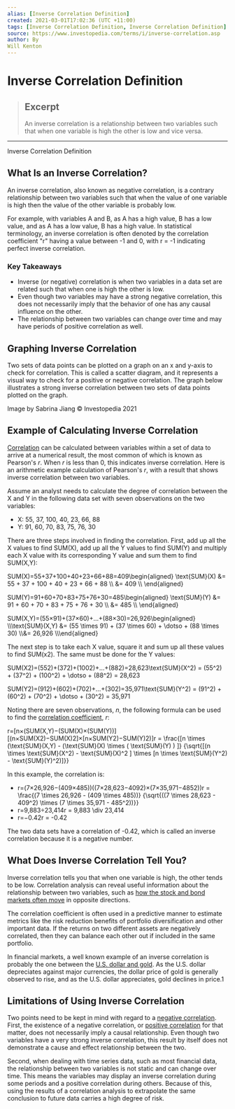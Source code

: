 ```yaml
---
alias: [Inverse Correlation Definition]
created: 2021-03-01T17:02:36 (UTC +11:00)
tags: [Inverse Correlation Definition, Inverse Correlation Definition]
source: https://www.investopedia.com/terms/i/inverse-correlation.asp
author: By
Will Kenton
---
```


# Inverse Correlation Definition

> ## Excerpt
> An inverse correlation is a relationship between two variables such that when one variable is high the other is low and vice versa.

---

Inverse Correlation Definition
## What Is an Inverse Correlation?

An inverse correlation, also known as negative correlation, is a contrary relationship between two variables such that when the value of one variable is high then the value of the other variable is probably low.

For example, with variables A and B, as A has a high value, B has a low value, and as A has a low value, B has a high value. In statistical terminology, an inverse correlation is often denoted by the correlation coefficient "r" having a value between -1 and 0, with r = -1 indicating perfect inverse correlation.

### Key Takeaways

-   Inverse (or negative) correlation is when two variables in a data set are related such that when one is high the other is low.
-   Even though two variables may have a strong negative correlation, this does not necessarily imply that the behavior of one has any causal influence on the other.
-   The relationship between two variables can change over time and may have periods of positive correlation as well.

## Graphing Inverse Correlation

Two sets of data points can be plotted on a graph on an x and y-axis to check for correlation. This is called a scatter diagram, and it represents a visual way to check for a positive or negative correlation. The graph below illustrates a strong inverse correlation between two sets of data points plotted on the graph.

Image by Sabrina Jiang © Investopedia 2021

## Example of Calculating Inverse Correlation

[Correlation](https://www.investopedia.com/terms/c/correlation.asp) can be calculated between variables within a set of data to arrive at a numerical result, the most common of which is known as Pearson's _r_. When _r_ is less than 0, this indicates inverse correlation. Here is an arithmetic example calculation of Pearson's _r_, with a result that shows inverse correlation between two variables.

Assume an analyst needs to calculate the degree of correlation between the X and Y in the following data set with seven observations on the two variables:

-   X: 55, 37, 100, 40, 23, 66, 88
-   Y: 91, 60, 70, 83, 75, 76, 30

There are three steps involved in finding the correlation. First, add up all the X values to find SUM(X), add up all the Y values to find SUM(Y) and multiply each X value with its corresponding Y value and sum them to find SUM(X,Y):

SUM(X)\=55+37+100+40+23+66+88\=409\\begin{aligned} \\text{SUM}(X) &= 55 + 37 + 100 + 40 + 23 + 66 + 88 \\\\ &= 409 \\\\ \\end{aligned}

SUM(Y)\=91+60+70+83+75+76+30\=485\\begin{aligned} \\text{SUM}(Y) &= 91 + 60 + 70 + 83 + 75 + 76 + 30 \\\\ &= 485 \\\\ \\end{aligned}

SUM(X,Y)\=(55×91)+(37×60)+…+(88×30)\=26,926\\begin{aligned} \\\\\\text{SUM}(X,Y) &= (55 \\times 91) + (37 \\times 60) + \\dotso + (88 \\times 30) \\\\&= 26,926 \\\\\\end{aligned}

The next step is to take each X value, square it and sum up all these values to find SUM(x2). The same must be done for the Y values:

SUM(X2)\=(552)+(372)+(1002)+…+(882)\=28,623\\text{SUM}(X^2) = (55^2) + (37^2) + (100^2) + \\dotso + (88^2) = 28,623

SUM(Y2)\=(912)+(602)+(702)+…+(302)\=35,971\\text{SUM}(Y^2) = (91^2) + (60^2) + (70^2) + \\dotso + (30^2) = 35,971

Noting there are seven observations, _n_, the following formula can be used to find the [correlation coefficient](https://www.investopedia.com/terms/c/correlationcoefficient.asp), _r_:

r\=\[n×(SUM(X,Y)−(SUM(X)×(SUM(Y))\]\[(n×SUM(X2)−SUM(X)2\]×\[n×SUM(Y2)−SUM(Y)2)\]r = \\frac{\[n \\times (\\text{SUM}(X,Y) - (\\text{SUM}(X) \\times ( \\text{SUM}(Y) ) \]} {\\sqrt{\[(n \\times \\text{SUM}(X^2) - \\text{SUM}(X)^2 \] \\times \[n \\times \\text{SUM}(Y^2) - \\text{SUM}(Y)^2)\]}}

In this example, the correlation is:

-   r\=(7×26,926−(409×485))((7×28,623−4092)×(7×35,971−4852))r = \\frac{(7 \\times 26,926 - (409 \\times 485))} {\\sqrt{((7 \\times 28,623 - 409^2) \\times (7 \\times 35,971 - 485^2))}}
-   r\=9,883÷23,414r = 9,883 \\div 23,414
-   r\=−0.42r = -0.42

The two data sets have a correlation of -0.42, which is called an inverse correlation because it is a negative number.

## What Does Inverse Correlation Tell You?

Inverse correlation tells you that when one variable is high, the other tends to be low. Correlation analysis can reveal useful information about the relationship between two variables, such as [how the stock and bond markets often move](https://www.investopedia.com/terms/f/forecasting.asp) in opposite directions.

The correlation coefficient is often used in a predictive manner to estimate metrics like the risk reduction benefits of portfolio diversification and other important data. If the returns on two different assets are negatively correlated, then they can balance each other out if included in the same portfolio.

In financial markets, a well known example of an inverse correlation is probably the one between the [U.S. dollar and gold](https://www.investopedia.com/articles/forex/11/golds-effect-currencies.asp). As the U.S. dollar depreciates against major currencies, the dollar price of gold is generally observed to rise, and as the U.S. dollar appreciates, gold declines in price.1

## Limitations of Using Inverse Correlation

Two points need to be kept in mind with regard to a [negative correlation](https://www.investopedia.com/terms/n/negative-correlation.asp). First, the existence of a negative correlation, or [positive correlation](https://www.investopedia.com/terms/p/positive-correlation.asp) for that matter, does not necessarily imply a causal relationship. Even though two variables have a very strong inverse correlation, this result by itself does not demonstrate a cause and effect relationship between the two.

Second, when dealing with time series data, such as most financial data, the relationship between two variables is not static and can change over time. This means the variables may display an inverse correlation during some periods and a positive correlation during others. Because of this, using the results of a correlation analysis to extrapolate the same conclusion to future data carries a high degree of risk.
